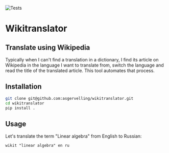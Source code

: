 ![Tests](https://github.com/asgervelling/wikitranslator/actions/workflows/tests.yml/badge.svg)

# Wikitranslator

## Translate using Wikipedia

Typically when I can't find a translation in a dictionary, I find its article on Wikipedia in the language I want to translate from, switch the language and read the title of the translated article.
This tool automates that process.

## Installation

```bash
git clone git@github.com:asgervelling/wikitranslator.git
cd wikitranslator
pip install .
```

## Usage

Let's translate the term "Linear algebra" from English to Russian:

`wikit "linear algebra" en ru`
